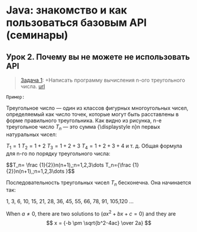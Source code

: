 # Java: знакомство и как пользоваться базовым API (семинары)
## Урок 2. Почему вы не можете не использовать API
> [Задача 1](https://github.com/XYI7I/GeekBrains/tree/main/Geek/JavaStart/lesson2/task1/Main.java): +Написать программу вычисления n-ого треугольного числа. [url](http://ru.wikipedia.org/wiki/Треугольное_число)


    Пример:

Треугольное число — один из классов фигурных многоугольных чисел, определяемый как число точек, которые могут быть расставлены в форме правильного треугольника. Как видно из рисунка, n-е треугольное число $T_n$ — это сумма {\displaystyle n}n первых натуральных чисел:
    
$T_1 = 1$ 
$T_2 = 1+2$
$T_3 = 1+2+3$ 
$T_4 = 1+2+3+4$ 
и т. д. Общая формула для n-го по порядку треугольного числа:
   
$$T_n= \frac {1}{2}}n(n+1),\;n=1,2,3\dots T_n={\frac {1}{2}}n(n+1),\;n=1,2,3\dots }$$

Последовательность треугольных чисел $T_n$ бесконечна. Она начинается так:
    
1, 3, 6, 10, 15, 21, 28, 36, 45, 55, 66, 78, 91, 105,120 ...

When $a \ne 0$, there are two solutions to $(ax^2 + bx + c = 0)$ and they are
$$ x = {-b \pm \sqrt{b^2-4ac} \over 2a} $$